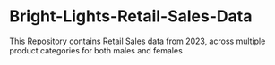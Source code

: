 # Bright-Lights-Retail-Sales-Data
This Repository contains Retail Sales data from 2023, across multiple product categories for both males and females
